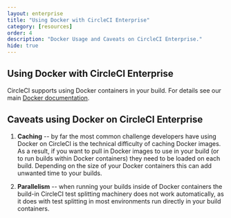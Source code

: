 ```yaml
---
layout: enterprise
title: "Using Docker with CircleCI Enterprise"
category: [resources]
order: 4
description: "Docker Usage and Caveats on CircleCI Enterprise."
hide: true
---
```


## Using Docker with CircleCI Enterprise

CircleCI supports using Docker containers in your build. For details see our main [Docker documentation](https://circleci.com/docs/docker).


## Caveats using Docker on CircleCI Enterprise

1. **Caching** -- by far the most common challenge developers have using Docker on CircleCI is the technical difficulty of caching Docker images. As a result, if you want to pull in Docker images to use in your build (or to run builds within Docker containers) they need to be loaded on each build. Depending on the size of your Docker containers this can add unwanted time to your builds.

2. **Parallelism** -- when running your builds inside of Docker containers the build-in CircleCI test splitting machinery does not work automatically, as it does with test splitting in most environments run directly in your build containers.
